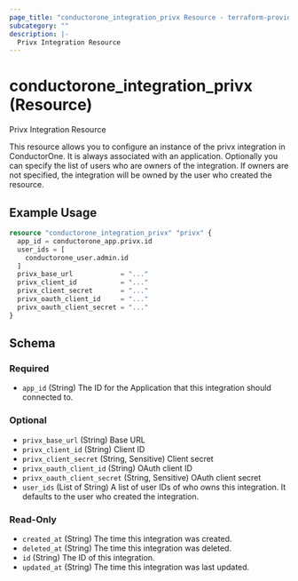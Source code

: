 ```yaml
---
page_title: "conductorone_integration_privx Resource - terraform-provider-conductorone"
subcategory: ""
description: |-
  Privx Integration Resource
---
```


# conductorone_integration_privx (Resource)

Privx Integration Resource

This resource allows you to configure an instance of the privx integration in ConductorOne.
It is always associated with an application. Optionally you can specify the list of users who are owners of the integration.
If owners are not specified, the integration will be owned by the user who created the resource.

## Example Usage

```terraform
resource "conductorone_integration_privx" "privx" {
  app_id = conductorone_app.privx.id
  user_ids = [
    conductorone_user.admin.id
  ]
  privx_base_url            = "..."
  privx_client_id           = "..."
  privx_client_secret       = "..."
  privx_oauth_client_id     = "..."
  privx_oauth_client_secret = "..."
}
```

<!-- schema generated by tfplugindocs -->
## Schema

### Required

- `app_id` (String) The ID for the Application that this integration should connected to.

### Optional

- `privx_base_url` (String) Base URL
- `privx_client_id` (String) Client ID
- `privx_client_secret` (String, Sensitive) Client secret
- `privx_oauth_client_id` (String) OAuth client ID
- `privx_oauth_client_secret` (String, Sensitive) OAuth client secret
- `user_ids` (List of String) A list of user IDs of who owns this integration. It defaults to the user who created the integration.

### Read-Only

- `created_at` (String) The time this integration was created.
- `deleted_at` (String) The time this integration was deleted.
- `id` (String) The ID of this integration.
- `updated_at` (String) The time this integration was last updated.
